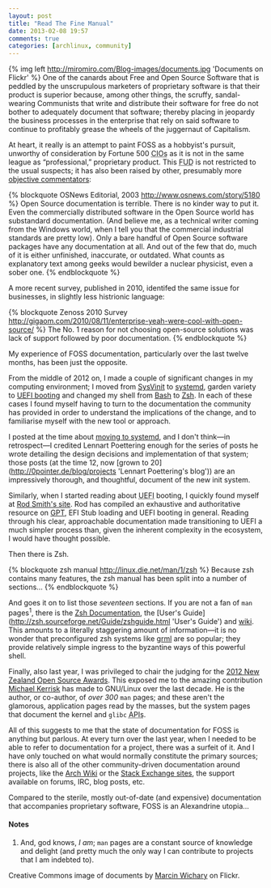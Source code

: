 ```yaml
---
layout: post
title: "Read The Fine Manual"
date: 2013-02-08 19:57
comments: true
categories: [archlinux, community]
---
```

{% img left http://miromiro.com/Blog-images/documents.jpg 'Documents on Flickr' %}
One of the canards about Free and Open Source Software that is peddled by the unscrupulous
marketers of proprietary software is that their product is superior because, among other
things, the scruffy, sandal-wearing Communists that write and distribute their software
for free do not bother to adequately document that software; thereby placing in jeopardy
the business processes in the enterprise that rely on said software to continue to
profitably grease the wheels of the juggernaut of Capitalism.

At heart, it really is an attempt to paint FOSS as a hobbyist's pursuit, unworthy of 
consideration by Fortune 500 <acronym title="Chief Inhibiting Officers">CIOs</acronym>
as it is not in the same league as “professional,” proprietary product. This 
<acronym title="Fear, Uncertainty & Doubt">FUD</acronym> is not restricted to 
the usual suspects; it has also been raised by other, presumably more
[objective commentators](http://www.osnews.com/story/5180 'Editorial on OS News'):

{% blockquote OSNews Editorial, 2003 http://www.osnews.com/story/5180 %}
Open Source documentation is terrible. There is no kinder way to put it. Even the commercially distributed software in the Open Source world has substandard documentation. (And believe me, as a technical writer coming from the Windows world, when I tell you that the commercial industrial standards are pretty low). Only a bare handful of Open Source software packages have any documentation at all. And out of the few that do, much of it is either unfinished, inaccurate, or outdated. What counts as explanatory text among geeks would bewilder a nuclear physicist, even a sober one.
{% endblockquote %}

A more recent survey, published in 2010, identifed the same issue for businesses,
in slightly less histrionic language:

{% blockquote Zenoss 2010 Survey http://gigaom.com/2010/08/11/enterprise-yeah-were-cool-with-open-source/ %}
The No. 1 reason for not choosing open-source solutions was lack of support followed by poor documentation.
{% endblockquote %}

My experience of FOSS documentation, particularly over the last twelve months, has been just the 
opposite. 

From the middle of 2012 on, I made a couple of significant changes in my computing
environment; I moved from 
[SysVinit](https://wiki.archlinux.org/index.php/SysVinit 'Archwiki page…')
to [systemd](http://freedesktop.org/wiki/Software/systemd 'Project web page'),
garden variety to
[UEFI booting](http://jasonwryan.com/blog/2013/01/25/uefi/ 'My post on UEFI booting')
and changed my shell from 
[Bash](http://www.gnu.org/software/bash/ 'GNU Bash page') to 
[Zsh](http://www.zsh.org/ 'Zsh homepage, one of the ugliest on the Web'). 
In each of these cases I found myself having to turn to the documentation the
community has provided in order to understand the implications of the change,
and to familiarise myself with the new tool or approach.

I posted at the time about [moving to systemd](http://jasonwryan.com/blog/2012/08/04/systemd/ 'The Leap to systemd'),
and I don't think—in retrospect—I credited Lennart Poettering enough for the series of posts
he wrote detailing the design decisions and implementation of that system; 
those posts (at the time 12, now
[grown to 20](http://0pointer.de/blog/projects 'Lennart Poettering's blog'))
are an impressively thorough, and thoughtful, document of the new init system.

Similarly, when I started reading about <acronym title="Universal Extensible Firmware Interface">UEFI</acronym>
booting, I quickly found myself at [Rod Smith's site](http://www.rodsbooks.com/ 'The author of… Just go there!').
Rod has compiled an exhaustive and authoritative resource on [GPT](http://www.rodsbooks.com/gdisk/ 'gdisk page'),
EFI Stub loading and UEFI booting in general. Reading through his clear, approachable
documentation made transitioning to UEFI a much simpler process than, given the 
inherent complexity in the ecosystem, I would have thought possible.

Then there is Zsh. 

{% blockquote zsh manual http://linux.die.net/man/1/zsh %}
Because zsh contains many features, the zsh manual has been split into a number of sections…
{% endblockquote %}

And goes it on to list those *seventeen* sections. If you are not a fan of `man` pages<sup>1</sup>, 
there is the 
[Zsh Documentation](http://zsh.sourceforge.net/Doc/Release/zsh_toc.html 'What it says on the tin…'),
the [User's Guide](http://zsh.sourceforge.net/Guide/zshguide.html 'User's Guide') and
[wiki](http://zshwiki.org/home/ 'Zsh Wiki'). This amounts to a literally staggering
amount of information—it is no wonder that preconfigured zsh systems like
[grml](http://grml.org/zsh/ 'grml homepage') are so popular; they provide
relatively simple ingress to the byzantine ways of this powerful shell.

Finally, also last year, I was privileged to chair the judging for the 
[2012 New Zealand Open Source Awards](http://www.nzosa.org.nz/ 'NZOSA site').
This exposed me to the amazing contribution 
[Michael Kerrisk](http://man7.orgi/mtk.index.html 'Man pages Michael maintains')
has made to GNU/Linux over the last decade. He is the author, or co-author, of
*over 300* `man` pages; and these aren't the glamorous, application pages read
by the masses, but the system pages that document the kernel and `glibc`
<acronym title="Application Program Interface">APIs</acronym>.

All of this suggests to me that the state of documentation for FOSS is
anything but parlous. At every turn over the last year, when I needed to
be able to refer to documentation for a project, there was a surfeit of it.
And I have only touched on what would normally constitute the primary
sources; there is also all of the other community-driven documentation
around projects, like the 
[Arch Wiki](https://wiki.archlinux.org/ 'The BEST GNU/LINUX wiki on the web')
or the [Stack Exchange sites](http://unix.stackexchange.com/ 'Unix & Linux SE'),
the support available on forums, IRC, blog posts, etc.

Compared to the sterile, mostly out-of-date (and expensive) documentation that 
accompanies proprietary software, FOSS is an Alexandrine utopia…

#### Notes
1. And, god knows, *I am*; `man` pages are a constant source of knowledge
and delight (and pretty much the only way I can contribute to projects that
I am indebted to).

Creative Commons image of documents by 
[Marcin Wichary](http://www.flickr.com/photos/mwichary/2322639175/) on Flickr.
